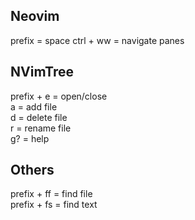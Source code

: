 ## Neovim

prefix = space
ctrl + ww = navigate panes


## NVimTree

prefix + e = open/close<br>
a = add file<br>
d = delete file<br>
r = rename file<br>
g? = help

## Others
prefix + ff = find file<br>
prefix + fs = find text
